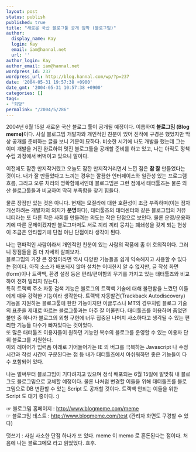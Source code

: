 ```yaml
---
layout: post
status: publish
published: true
title: "새로운 국산 블로그툴 공개 임박 (블로그밈)"
author:
  display_name: Kay
  login: Kay
  email: iam@hannal.net
  url: ''
author_login: Kay
author_email: iam@hannal.net
wordpress_id: 237
wordpress_url: http://blog.hannal.com/wp/?p=237
date: '2004-05-31 19:57:38 +0900'
date_gmt: '2004-05-31 10:57:38 +0900'
categories: []
tags:
- "희망"
permalink: "/2004/5/286"
---
```

<p>2004년 6월 15일 새로운 국산 블로그 툴이 공개될 예정이다. 이름하여 <b>블로그밈 (Blog meme)</b>이다. 사실 블로그밈 개발자와 개인적인 친분이 있어 진작에 구경은 했었지만 막상 공개를 준비하는 글을 보니 기분이 묘하다. 비슷한 시기에 나도 개발을 했는데 그는 이미 개발을 거진 완료하여 멋진 블로그툴을 공개할 준비를 하고 있고, 나는 아직도 정책 수립 과정에서 버벅이고 있으니 말이다.</p>
<p>이전에도 잠깐 만지작거렸고 오늘도 잠깐 만지작거리면서 느낀 점은 <b>참 잘</b> 만들었다는 것이다. 내가 잘 만들었다고 느끼는 경우는 깔끔한 인터페이스와 일관성 있는 프로그램 흐름, 그리고 오류 처리의 명확함에서인데 블로그밈은 그런 점에서 태터툴즈는 물론 외산 블로그툴들과 비교하여 딱히 부족함을 찾기 힘들다.</p>
<p>물론 장점만 있는 것은 아니다. 현재는 모질라에 대한 호환성이 조금 부족하며(이는 점차 개선하려는 개발자의 의지가 <b>분명</b>하다), 태터툴즈의 태터센터와 같은 블로그밈의 커뮤니티라는 또 다른 작은 사회를 만들려는 의도는 작은 단점으로 보인다. 물론 운영/운용하기에 따른 문제이겠지만 블로그마저도 서로 끼리 끼리 뭉치는 폐쇄성을 갖게 되는 현상이 조금은 안타깝기에 단점 아닌 단점이라 생각이 된다.</p>
<p>나는 편파적인 사람이라서 개인적인 친분이 있는 사람의 작품에 좀 더 호의적이다. 그러니 장점들을 좀 더 자세히 살펴보자.<br />
블로그밈의 가장 큰 장점이라면 역시 다양한 기능들을 쉽게 익숙해지고 사용할 수 있다는 점이다. 아직 소스가 배포되지 않아 설치는 어떠한지 알 수 없지만, 글 작성 화면(form)이나 트랙백, 환경 설정 등은 편리/편이함의 무기를 가지고 있는 태터툴즈와 비교하여 전혀 밀리지 않는다.<br />
특히 트랙백 주소 자동 검색 기능은 블로그의 트랙백 기술에 대해 불편함을 느꼈던 이들에게 매우 강력한 기능이라 생각한다. 트랙백 자동발견(Trackback Autodiscovery) 기능을 지원하는 블로그툴에 한한 기능이지만 이글루스나 MT의 경우처럼 블로그 기술의 표준을 제대로 따르는 블로그툴과는 아주 잘 어울린다. 태터툴즈를 이용하며 품었던 불만 중 하나가 블로그의 외형 구현에 너무 집중된 나머지 사소하다고 생각될 수 있는 편리한 기능들 다수가 빠져있다는 것이었다.<br />
또 많은 태터툴즈 이용자들이 원하던 기능인 복수의 블로그를 운영할 수 있는 이용자 단위 블로그를 지원한다.<br />
이외 레이어가 입력폼 아래로 기어들어가는 IE 의 버그를 극복하는 Javascript 나 수정 시간과 작성 시간이 구분된다는 점 등 내가 태터툴즈에서 아쉬워하던 좋은 기능들이 다수 포함되어 있다.</p>
<p>나는 벌써부터 블로그밈이 기다려지고 있으며 정식 배포되는 6월 15일에 발맞춰 내 블로그도 블로그밈으로 교체할 예정이다. 물론 나처럼 변경할 이들을 위해 태터툴즈를 블로그밈으로 DB 변환할 수 있는 Script 도 공개할 것이다. 트랙백 안되는 이들을 위한 Script 도 대기 중이다. :)</p>
<p>☞ 블로그밈 홈페이지 : <a href="http://www.blogmeme.com/meme" target="_blank">http://www.blogmeme.com/meme</a><br />
☞ 블로그밈 테스트 : <a href="http://www.blogmeme.com/test" target="_blank">http://www.blogmeme.com/test</a> (관리자 화면도 구경할 수 있다)</p>
<p>덧쓰기 : 사실 사소한 단점 하나가 또 있다. meme 이 memo 로 혼돈된다는 점이다. 처음에 나는 블로그메모 라고 읽었었다. 흐후.</p>
